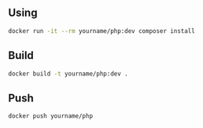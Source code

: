 ## Using

```sh
docker run -it --rm yourname/php:dev composer install
```

## Build

```sh
docker build -t yourname/php:dev .
```

## Push

```sh
docker push yourname/php
```
